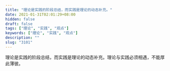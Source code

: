 ```yaml
---
title: "理论是实践的阶段总结，而实践是理论的动态补充。"
date: 2021-01-31T02:01:29+08:00
hidden: false
draft: false
tags: ["理论", "实践", "观点"]
keywords: ["理论", "实践", "观点"]
description: ""
slug: "3101"
---
```


理论是实践的阶段总结，而实践是理论的动态补充。理论与实践必须相遇，不能厚此薄彼。